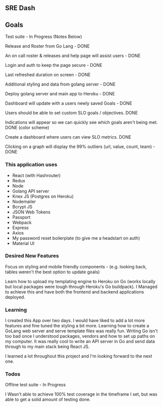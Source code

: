 ## SRE Dash

## Goals

Test suite - In Progress (Notes Below)

Release and Roster from Go Lang - DONE

An on call roster & releases and help page will assist users - DONE

Login and auth to keep the page secure - DONE

Last refreshed duration on screen - DONE

Additional styling and data from golang server - DONE

Deploy golang server and main app to Heroku - DONE

Dashboard will update with a users newly saved Goals - DONE

Users should be able to set custom SLO goals / objectives. DONE

Indications will appear so we can quickly see which goals aren't being met. DONE (color scheme)

Create a dashboard where users can view SLO metrics. DONE

Clicking on a graph will display the 99% outliers (url, value, count, team) - DONE

### This application uses

- React (with Hashrouter)
- Redux
- Node
- Golang API server
- Knex JS (Postgres on Heroku)
- Nodemailer
- Bcrypt JS
- JSON Web Tokens
- Passport
- Webpack
- Express
- Axios
- My password reset boilerplate (to give me a headstart on auth)
- Material UI

### Desired New Features

Focus on styling and mobile friendly components - (e.g. looking back, tables weren't the best option to update goals)

Learn how to upload my templating engine to Heroku on Go (works locally but local packages were tough through Heroku's Go buildpack). I Managed to achieve this and have both the frontend and backend applications deployed.

### Learning

I created this App over two days. I would have liked to add a lot more features and fine tuned the styling a bit more. Learning how to create a GoLang web server and serve template files was really fun. Writing Go isn't too bad once I understood packages, vendors and how to set up paths on my computer. It was really cool to write an API server in Go and send data through to my main stack being React JS. 

I learned a lot throughout this project and I'm looking forward to the next one.

### Todos

Offline test suite - In Progress

I Wasn't able to achieve 100% test coverage in the timeframe I set, but was able to get a solid amount of testing done.
